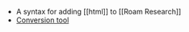 - A syntax for adding [[html]] to [[Roam Research]]
- [Conversion tool](http://coldnew.github.io/html2hiccup/)

